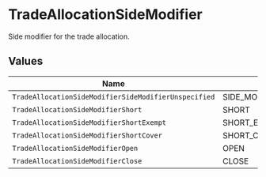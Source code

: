 # TradeAllocationSideModifier

Side modifier for the trade allocation.


## Values

| Name                                                 | Value                                                |
| ---------------------------------------------------- | ---------------------------------------------------- |
| `TradeAllocationSideModifierSideModifierUnspecified` | SIDE_MODIFIER_UNSPECIFIED                            |
| `TradeAllocationSideModifierShort`                   | SHORT                                                |
| `TradeAllocationSideModifierShortExempt`             | SHORT_EXEMPT                                         |
| `TradeAllocationSideModifierShortCover`              | SHORT_COVER                                          |
| `TradeAllocationSideModifierOpen`                    | OPEN                                                 |
| `TradeAllocationSideModifierClose`                   | CLOSE                                                |